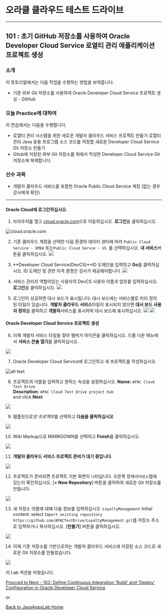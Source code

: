 # 오라클 클라우드 테스트 드라이브 #
-----
## 101 : 초기 GitHub 저장소를 사용하여 Oracle Developer Cloud Service 로열티 관리 애플리케이션 프로젝트 생성 ##


### 소개 ###
이 튜토리얼에서는 다음 작업을 수행하는 방법을 보여줍니다. 
- 기존 외부 Git 저장소를 사용하여 Oracle Developer Cloud Service 프로젝트 생성 - GitHub 

### 오늘 Practice에 대하여 ###
이 연습에서는 다음을 수행합니다. 
- 로열티 관리 시스템을 위한 새로운 개발자 클라우드 서비스 프로젝트 만들기 
로열티 관리 Java 응용 프로그램 소스 코드를 저장할 새로운 Developer Cloud Service Git 저장소 만들기 
- Gitub에 저장된 외부 Git 저장소를 위에서 작성한 Developer Cloud Service Git 저장소에 복제합니다. 

### 선수 과목 ###

- 개발자 클라우드 서비스를 포함한 Oracle Public Cloud Service 계정 (없는 경우 강사에게 확인) 

----


#### Oracle Cloud에 로그인하십시오. 

1. 브라우저를 열고 [cloud.oracle.com](https://cloud.oracle.com)으로 이동하십시오. **로그인**을 클릭하십시오. 

![cloud.oracle.com](images/sign-in/sign.01.cloud.oracle.com.png)


2. 기존 클라우드 계정을 선택한 다음 환경의 데이터 센터에 따라 `Public Cloud Service - EMEA` 또는`Public Cloud Servce - US `를 선택하십시오. **내 서비스**버튼을 클릭하십시오. 
![](images/sign-in/sign.02.select.datacenter1.png)


3. **Developer Cloud Service\(DevCS\)**ID 도메인을 입력하고 **Go**를 클릭하십시오. ID 도메인 및 관련 자격 증명은 강사가 제공해야합니다. 
![](images/sign-in/sign.03.identity.domain.png)


4. 서비스 관리자 역할이있는 사용자의 DevCS 사용자 이름과 암호를 입력하십시오. **로그인**을 클릭하십시오. 
![](images/sign-in/sign.04.credentials.png)


5. 로그인이 성공하면 대시 보드가 표시됩니다. 대시 보드에는 서비스별로 미리 정의 된 타일이 있습니다. **개발자 클라우드 서비스**타일이 표시되지 않으면 **대시 보드 사용자 정의**를 클릭하고 **개발자**서비스를 표시하여 대시 보드에 표시하십시오. 
![](images/sign-in/sign.05.dashboard.new.png)
![](images/sign-in/sign.06.customize.png)


#### Oracle Developer Cloud Service 프로젝트 생성 

6. 이제 개발자 서비스 타일을 찾아 햄버거 아이콘을 클릭하십시오. 드롭 다운 메뉴에서 **서비스 콘솔 열기**를 클릭하십시오. 

![](images/101/01.dashboard.new.png)


7. Oracle Developer Cloud Service에 로그인하고 새 프로젝트를 작성하십시오. 

![alt text](images/101/02.new.project.png)


8. 프로젝트의 이름을 입력하고 원하는 속성을 설정하십시오. 
	**Name:** `APAC Cloud Test Drive`   
	**Description:** `APAC Cloud Test Drive project hub`   
	and click **Next**


![](images/101/02.new.project.detail.png)


9. 템플릿으로*빈 프로젝트*를 선택하고 **다음을 클릭하십시오**

![](images/101/03.emptyproject.png)


10. Wiki Markup으로 MARKDOWN을 선택하고 **Finish**를 클릭하십시오. 

![](images/101/04.finish.png)


11. **개발자 클라우드 서비스 프로젝트 준비가 대기 중입니다**. 

![](images/101/05.wait.png)


12. 프로젝트가 준비되면 프로젝트 기본 화면이 나타납니다. 오른쪽 창에서`저장소`탭에 있는지 확인하십시오. [**+ New Repository**] 버튼을 클릭하여 새로운 Git 저장소를 만듭니다. 

![](images/101/06.newrepo.png)


13. 새 저장소 이름에 대해 다음 정보를 입력하십시오 :`LoyaltyManagement` 
	 Initial content: select `Import existing repository`   
`https://github.com/APACTestDrive/LoyaltyManagement.git`를 저장소 주소로 입력하거나 복사하십시오. [**만들기**] 버튼을 클릭하십시오. 

![](images/101/07.repoinfo.png)


14. 이제 기존 저장소를 기반으로하는 개발자 클라우드 서비스에 저장된 소스 코드로 새로운 Git 저장소를 만들었습니다. 

![](images/101/08.repocreated.png)



이 Lab 섹션을 마쳤습니다. 

[Procced to Next - 102: Define Continuous Integration 'Build' and 'Deploy' Configuration in Oracle Developer Cloud Service](102-JavaAppsLab.md)

or

[Back to JavaAppsLab Home](README.md)
